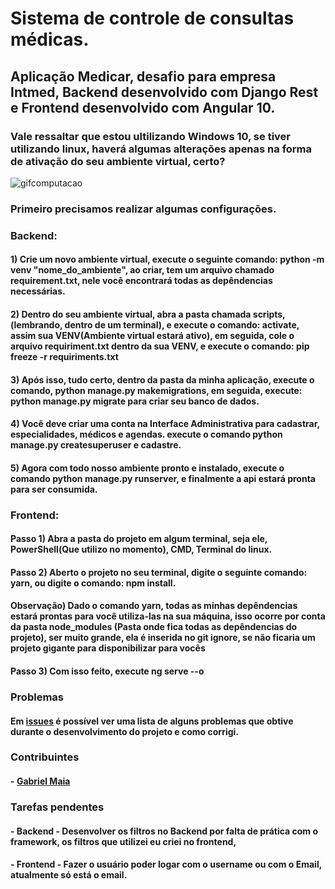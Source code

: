 # Sistema de controle de consultas médicas.
## Aplicação Medicar, desafio para empresa Intmed, Backend desenvolvido com Django Rest e Frontend desenvolvido com Angular 10.

### Vale ressaltar que estou ultilizando Windows 10, se tiver utilizando linux, haverá algumas alterações apenas na forma de ativação do seu ambiente virtual, certo?

![gifcomputacao](https://github.com/Gabrielsbu/Intmed-Backend/blob/master/comecando.gif)

### Primeiro precisamos realizar algumas configurações.

### Backend:
#### 1) Crie um novo ambiente virtual, execute o seguinte comando: python -m venv "nome_do_ambiente", ao criar, tem um arquivo chamado requirement.txt, nele você encontrará todas as depêndencias necessárias.
#### 2) Dentro do seu ambiente virtual, abra a pasta chamada scripts, (lembrando, dentro de um terminal), e execute o comando: activate, assim sua VENV(Ambiente virtual estará ativo), em seguida, cole o arquivo requiriment.txt dentro da sua VENV, e execute o comando: pip freeze -r requiriments.txt
#### 3) Após isso, tudo certo, dentro da pasta da minha aplicação, execute o comando, python manage.py makemigrations, em seguida, execute: python manage.py migrate para criar seu banco de dados.
#### 4) Você deve criar uma conta na Interface Administrativa para cadastrar, especialidades, médicos e agendas. execute o comando python manage.py createsuperuser e cadastre.
#### 5) Agora com todo nosso ambiente pronto e instalado, execute o comando python manage.py runserver, e finalmente a api estará pronta para ser consumida.

### Frontend:
#### Passo 1) Abra a pasta do projeto em algum terminal, seja ele, PowerShell(Que utilizo no momento), CMD, Terminal do linux.
#### Passo 2) Aberto o projeto no seu terminal, digite o seguinte comando: yarn, ou digite o comando: npm install.
#### Observação) Dado o comando yarn, todas as minhas depêndencias estará prontas para você utiliza-las na sua máquina, isso ocorre por conta da pasta node_modules (Pasta onde fica todas as depêndencias do projeto), ser muito grande, ela é inserida no git ignore, se não ficaria um projeto gigante para disponibilizar para vocês
#### Passo 3) Com isso feito, execute ng serve --o


### Problemas
#### Em [issues]() é possível ver uma lista de alguns problemas que obtive durante o desenvolvimento do projeto e como corrigi.

### Contribuintes
#### - [Gabriel Maia](https://github.com/Gabrielsbu)

### Tarefas pendentes
#### - Backend - Desenvolver os filtros no Backend por falta de prática com o framework, os filtros que utilizei eu criei no frontend,
#### - Frontend - Fazer o usuário poder logar com o username ou com o Email, atualmente só está o email.
